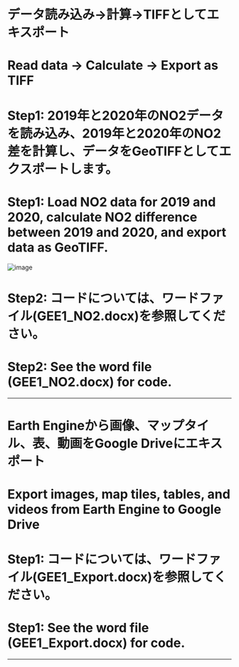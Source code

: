 # データ読み込み→計算→TIFFとしてエキスポート
# Read data → Calculate → Export as TIFF
# Step1: 2019年と2020年のNO2データを読み込み、2019年と2020年のNO2差を計算し、データをGeoTIFFとしてエクスポートします。
# Step1: Load NO2 data for 2019 and 2020, calculate NO2 difference between 2019 and 2020, and export data as GeoTIFF.
![image](https://user-images.githubusercontent.com/87138262/160032620-60c6cc23-33ff-4624-9308-65d1b8dbc06e.png)
# Step2: コードについては、ワードファイル(GEE1_NO2.docx)を参照してください。
# Step2: See the word file (GEE1_NO2.docx) for code.
---
# Earth Engineから画像、マップタイル、表、動画をGoogle Driveにエキスポート
# Export images, map tiles, tables, and videos from Earth Engine to Google Drive
# Step1: コードについては、ワードファイル(GEE1_Export.docx)を参照してください。
# Step1: See the word file (GEE1_Export.docx) for code.
---
